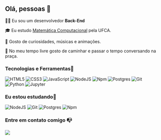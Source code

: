 ## Olá, pessoas 🐜

👩‍💻  Eu sou um desenvolvedor **Back-End** 

<!-- Isso é um comentário, não irá aparecer no seu perfil
(Abaixo você seleciona o curso que você está fazendo no momento) -->

🎓 Eu estudo [Matemática Computacional](https://www.ufca.edu.br/cursos/graduacao/matematica-computacional/) pela UFCA.

<!--Atualmente eu trabalho como [Cargo] @ [Empresa atual] -->

🔎 Gosto de curiosidades, músicas e animações.

🌱  No meu tempo livre gosto de caminhar e passar o tempo conversando na praça.


### **Tecnologias e Ferramentas**🔧

<!-- (Aqui você pode adicionar tecnologias que aprendeu no curso, já listamos algumas delas, e outras que já domina)) -->

![HTML5](https://img.shields.io/badge/html5-%23E34F26.svg?style=for-the-badge&logo=html5&logoColor=white)
![CSS3](https://img.shields.io/badge/css3-%231572B6.svg?style=for-the-badge&logo=css3&logoColor=white)
![JavaScript](https://img.shields.io/badge/javascript-%23323330.svg?style=for-the-badge&logo=javascript&logoColor=%23F7DF1E)
![NodeJS](https://img.shields.io/badge/node.js-6DA55F?style=for-the-badge&logo=node.js&logoColor=white)
![Npm](https://img.shields.io/badge/-npm-CB3837?style=for-the-badge&logo=npm&logoColor=white)
![Postgres](https://img.shields.io/badge/postgres-%23316192.svg?style=for-the-badge&logo=postgresql&logoColor=white)
![Git](https://img.shields.io/badge/git-%23F05033.svg?style=for-the-badge&logo=git&logoColor=white)
![Python](https://img.shields.io/badge/Python-%230077B5.svg?style=for-the-badge&logo=python&logoColor=yellow)
![Jupyter](https://img.shields.io/badge/jupyter-%23323330.svg?style=for-the-badge&logo=jupyter&logoColor=%23F09033)
<!--![GitHub](https://img.shields.io/badge/github-%23121011.svg?style=for-the-badge&logo=github&logoColor=white)
![Figma](https://img.shields.io/badge/figma-%23F24E1E.svg?style=for-the-badge&logo=figma&logoColor=white)
![VS Code](https://img.shields.io/badge/VS%20Code-0078d7.svg?style=for-the-badge&logo=visual-studio-code&logoColor=white) -->
<!-- ![React](https://img.shields.io/badge/react-%2320232a.svg?style=for-the-badge&logo=react&logoColor=%2361DAFB)-->
<!-- ![TypeScript](https://img.shields.io/badge/typescript-%23007ACC.svg?style=for-the-badge&logo=typescript&logoColor=white)-->

### **Eu estou estudando**🧩

![NodeJS](https://img.shields.io/badge/node.js-6DA55F?style=for-the-badge&logo=node.js&logoColor=white)
![Git](https://img.shields.io/badge/git-%23F05033.svg?style=for-the-badge&logo=git&logoColor=white)
![Postgres](https://img.shields.io/badge/postgres-%23316192.svg?style=for-the-badge&logo=postgresql&logoColor=white)
![Npm](https://img.shields.io/badge/-npm-CB3837?style=for-the-badge&logo=npm&logoColor=white)
<!--![Vue.js](https://img.shields.io/badge/vuejs-%2335495e.svg?style=for-the-badge&logo=vuedotjs&logoColor=%234FC08D)
![Java](https://img.shields.io/badge/java-%23ED8B00.svg?style=for-the-badge&logo=openjdk&logoColor=white)
![Next JS](https://img.shields.io/badge/Next-black?style=for-the-badge&logo=next.js&logoColor=white) -->

<!--
### GitHub Stats ⚡

<div>
<a href="https://github.com/Cauaxavier">
<img height="180em" src="https://github-readme-stats.vercel.app/api/top-langs/?username=Cauaxavier&layout=compact&langs_count=7&theme=dracula"/>
<img height="180em" src="https://github-readme-stats.vercel.app/api?username=Cauaxavier&show_icons=true&theme=dracula&include_all_commits=true&count_private=true"/>
</div> -->
  
### Entre em contato comigo 📭
  
  <div>
     <a href="https://www.linkedin.com/in/cauã-gomes-xavier-032020233" target="_blank"><img src="https://img.shields.io/badge/-LinkedIn-%230077B5?style=for-the-badge&logo=linkedin&logoColor=white" target="_blank"></a>
  </div>
